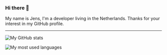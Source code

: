 ### Hi there 👋

My name is Jens, I'm a developer living in the Netherlands. Thanks for your interest in my GitHub profile. 

<!--
**jp7677/jp7677** is a ✨ _special_ ✨ repository because its `README.md` (this file) appears on your GitHub profile.

Here are some ideas to get you started:

- 🔭 I’m currently working on ...
- 🌱 I’m currently learning ...
- 👯 I’m looking to collaborate on ...
- 🤔 I’m looking for help with ...
- 💬 Ask me about ...
- 📫 How to reach me: ...
- 😄 Pronouns: ...
- ⚡ Fun fact: ...
-->

---

![My GitHub stats](https://github-readme-stats.sabesansathananthan.vercel.app/api?username=jp7677&show_icons=true&hide_border=true&count_private=true&include_all_commits=true&theme=dark)

![My most used languages](https://github-readme-stats.sabesansathananthan.vercel.app/api/top-langs/?username=jp7677&layout=compact&theme=dark&hide_border=true)
